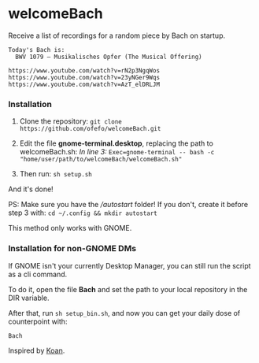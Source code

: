 # welcomeBach

Receive a list of recordings for a random piece by Bach on startup.

```
Today's Bach is: 
  BWV 1079 – Musikalisches Opfer (The Musical Offering)

https://www.youtube.com/watch?v=rN2p3NgqWos
https://www.youtube.com/watch?v=23yNGer9Wqs
https://www.youtube.com/watch?v=AzT_elDRLJM
```


### Installation

1. Clone the repository: `git clone https://github.com/ofefo/welcomeBach.git`

2. Edit the file **gnome-terminal.desktop**, replacing the path to welcomeBach.sh:
*In line 3:*
`Exec=gnome-terminal -- bash -c "home/user/path/to/welcomeBach/welcomeBach.sh"`

3. Then run: `sh setup.sh`

And it's done!

PS: Make sure you have the */autostart* folder! If you don't, create it before step 3 with: `cd ~/.config && mkdir autostart`

This method only works with GNOME.

### Installation for non-GNOME DMs

If GNOME isn't your currently Desktop Manager, you can still run the script as a cli command.

To do it, open the file **Bach** and set the path to your local repository in the DIR variable.

After that, run `sh setup_bin.sh`, and now you can get your daily dose of counterpoint with:

`Bach`


Inspired by [Koan].

[Koan]: https://github.com/a-moreira/Koan
